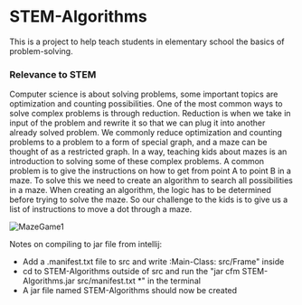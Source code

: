 # STEM-Algorithms
This is a project to help teach students in elementary school the basics of problem-solving.

### Relevance to STEM
Computer science is about solving problems, some important topics are optimization and counting possibilities. 
One of the most common ways to solve complex problems is through reduction.
Reduction is when we take in input of the problem and rewrite it so that we can plug it into another already solved problem. 
We commonly reduce optimization and counting problems to a problem to a form of special graph, and a maze can be thought of as a restricted graph. 
In a way, teaching kids about mazes is an introduction to solving some of these complex problems.
A common problem is to give the instructions on how to get from point A to point B in a maze. 
To solve this we need to create an algorithm to search all possibilities in a maze. 
When creating an algorithm, the logic has to be determined before trying to solve the maze. 
So our challenge to the kids is to give us a list of instructions to move a dot through a maze.

![MazeGame1](https://github.com/CSE-Club-ISU/STEM-Algorithms/assets/7538725/03e102ba-80a2-475a-a29d-aafb5ac64442)


Notes on compiling to jar file from intellij:
* Add a .manifest.txt file to src and write :Main-Class: src/Frame" inside
* cd to STEM-Algorithms outside of src and run the "jar cfm STEM-Algorithms.jar src/manifest.txt *" in the terminal
* A jar file named STEM-Algorithms should now be created
